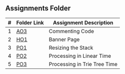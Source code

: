 ##  Assignments Folder  

|   #   | Folder Link | Assignment Description |
| :---: | ----------- | ---------------------- |
|   1    |      [AO3](https://github.com/blakeGauna/3013-Algorithms-Gauna/tree/main/Assignments/AO3)       |           Commenting Code             |
|   2    |      [HO1](https://github.com/blakeGauna/3013-Algorithms-Gauna/tree/main/Assignments/HO1)       |           Banner Page               |
|   3    |      [PO1](https://github.com/blakeGauna/3013-Algorithms-Gauna/tree/main/Assignments/PO1)       |           Resizing the Stack               |
|   4    |      [PO2](https://github.com/blakeGauna/3013-Algorithms-Gauna/tree/main/Assignments/PO2)       |           Processing in Linear Time     |
|   5    |      [PO3](https://github.com/blakeGauna/3013-Algorithms-Gauna/tree/main/Assignments/PO3)       |           Processing in Trie Tree Time    |
                  
